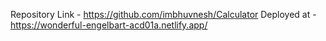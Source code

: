 Repository Link - https://github.com/imbhuvnesh/Calculator
Deployed at - https://wonderful-engelbart-acd01a.netlify.app/